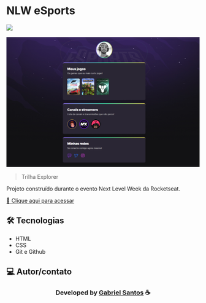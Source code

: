 # NLW eSports

<img src="./.github/preview.jpg">

![preview](./.github/preview.png)

> Trilha Explorer

Projeto construído durante o evento Next Level Week da Rocketseat.

[🔗 Clique aqui para acessar](https://Gabriel-Santos01.github.io/NLW-eSports/)


## 🛠 Tecnologias

- HTML
- CSS
- Git e Github

## 💻 Autor/contato

  <h3 align="center"> Developed by <a href="https://www.linkedin.com/in/gabriel-santos-bb4a10188/">Gabriel Santos</a> ☕</h3>
